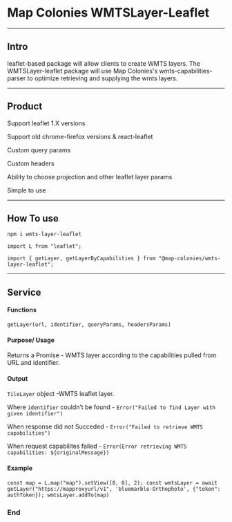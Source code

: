 # Map Colonies WMTSLayer-Leaflet

----
Intro
-------------

leaflet-based package will allow clients to create WMTS layers.
The WMTSLayer-leaflet package will use Map Colonies's wmts-capabilities-parser to optimize retrieving and supplying the wmts layers.

----
Product
-------------

Support leaflet 1.X versions

Support old chrome-firefox versions 
& react-leaflet

Custom query params

Custom headers

Ability to choose projection and other leaflet layer params

Simple to use

----
How To use
-------------
`npm i wmts-layer-leaflet`

`import L from "leaflet";`

`import { getLayer, getLayerByCapabilities } from "@map-colonies/wmts-layer-leaflet";`

----
Service
-------------
#### Functions
`getLayer(url, identifier, queryParams, headersParams)`

#### Purpose/ Usage

Returns a Promise - WMTS layer according to the capabilities pulled from URL and identifier.

#### Output
`TileLayer` object -WMTS leaflet layer.

Where `identifier` couldn’t be found - `Error("Failed to find Layer with given identifier")`

When response did not Succeded - `Error("Failed to retrieve WMTS capabilities")`

When request capabilites failed - `Error(Error retrieving WMTS capabilities: ${originalMessage})`


#### Example

`const map = L.map("map").setView([0, 0], 2);
const wmtsLayer = await getLayer("https://mapproxyurl/v1", 'bluemarble-Orthophoto', {"token": authToken});
wmtsLayer.addTo(map)`

### End
